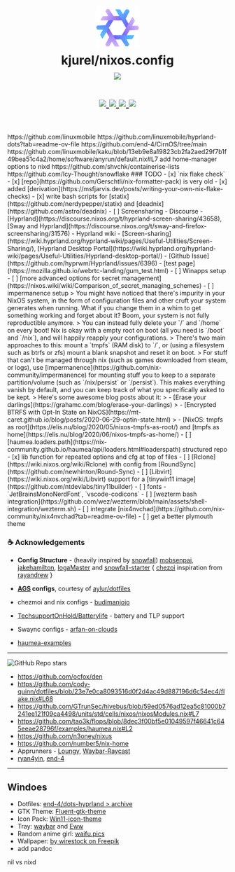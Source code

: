 <h1 align="center">
   <img src="./.github/assets/nixos-logo.png  " width="100px" /> 
   <br>
      kjurel/nixos.config
   <br>
      <img src="https://raw.githubusercontent.com/catppuccin/catppuccin/main/assets/palette/macchiato.png" width="600px" /> <br>
   <div align="center">

   <div align="center">
      <p></p>
      <div align="center">
         <a href="https://github.com/kjurel/nixos.config/stargazers">
            <img src="https://img.shields.io/github/stars/kjurel/nixos.config?color=F5BDE6&labelColor=303446&style=for-the-badge&logo=starship&logoColor=F5BDE6">
         </a>
         <a href="https://github.com/kjurel/nixos.config/">
            <img src="https://img.shields.io/github/repo-size/kjurel/nixos.config?color=C6A0F6&labelColor=303446&style=for-the-badge&logo=github&logoColor=C6A0F6">
         </a>
         <a = href="https://nixos.org">
            <img src="https://img.shields.io/badge/NixOS-unstable-blue.svg?style=for-the-badge&labelColor=303446&logo=NixOS&logoColor=white&color=91D7E3">
         </a>
         <a href="https://github.com/kjurel/nixos.config/blob/main/LICENSE">
            <img src="https://img.shields.io/static/v1.svg?style=for-the-badge&label=License&message=MIT&colorA=313244&colorB=F5A97F&logo=unlicense&logoColor=F5A97F&"/>
         </a>
      </div>
      <br>
   </div>
</h1>
https://github.com/linuxmobile
https://github.com/linuxmobile/hyprland-dots?tab=readme-ov-file
https://github.com/end-4/CirnOS/tree/main
https://github.com/linuxmobile/kaku/blob/13eb9e8a19823cb2fa2aed29f7b1f49bea51c4a2/home/software/anyrun/default.nix#L7
add home-manager options to nixd
https://github.com/shvchk/containerise-lists
<!--### Gallery-->
<!---->
<!--<p align="center">-->
<!--   <img src="./.github/assets/screenshots/sakura-desktop.png" /> <br>-->
<!--   Screenshots last updated <b>2024-09-04</b>-->
<!--</p>-->
<!---->
https://github.com/Icy-Thought/snowflake
### TODO
- [x] `nix flake check` 
    - [x] [repo](https://github.com/Gerschtli/nix-formatter-pack) is very old
    - [x] added [derivation](https://msfjarvis.dev/posts/writing-your-own-nix-flake-checks)
    - [x] write bash scripts for [statix](https://github.com/nerdypepper/statix) and [deadnix](https://github.com/astro/deadnix)
- [ ] Screensharing
    - Discourse - [Hyprland](https://discourse.nixos.org/t/hyprland-screen-sharing/43658), [Sway and Hyprland](https://discourse.nixos.org/t/sway-and-firefox-screensharing/31576)
    - Hyprland wiki - [Screen-sharing](https://wiki.hyprland.org/hyprland-wiki/pages/Useful-Utilities/Screen-Sharing/), [Hyprland Desktop Portal](https://wiki.hyprland.org/hyprland-wiki/pages/Useful-Utilities/Hyprland-desktop-portal/)
    - [Github Issue](https://github.com/hyprwm/Hyprland/issues/6396)
    - [test page](https://mozilla.github.io/webrtc-landing/gum_test.html)
- [ ] Winapps setup
- [ ] [more advanced options for secret management](https://nixos.wiki/wiki/Comparison_of_secret_managing_schemes)
- [ ] impermanence setup
> You might have noticed that there's impurity in your NixOS system, in the form of configuration files and other cruft your system generates when running. What if you change them in a whim to get something working and forget about it? Boom, your system is not fully reproductible anymore.
> You can instead fully delete your `/` and `/home` on every boot! Nix is okay with a empty root on boot (all you need is `/boot` and `/nix`), and will happily reapply your configurations.
> There's two main approaches to this: mount a `tmpfs` (RAM disk) to `/`, or (using a filesystem such as btrfs or zfs) mount a blank snapshot and reset it on boot.
> For stuff that can't be managed through nix (such as games downloaded from steam, or logs), use [impermanence](https://github.com/nix-community/impermanence) for mounting stuff you to keep to a separate partition/volume (such as `/nix/persist` or `/persist`). This makes everything vanish by default, and you can keep track of what you specifically asked to be kept.
> Here's some awesome blog posts about it:
> - [Erase your darlings](https://grahamc.com/blog/erase-your-darlings)
> - [Encrypted BTRFS with Opt-In State on NixOS](https://mt-caret.github.io/blog/posts/2020-06-29-optin-state.html)
> - [NixOS: tmpfs as root](https://elis.nu/blog/2020/05/nixos-tmpfs-as-root/) and [tmpfs as home](https://elis.nu/blog/2020/06/nixos-tmpfs-as-home/)
- [ ] [haumea.loaders.path](https://nix-community.github.io/haumea/api/loaders.html#loaderspath) structured repo 
    - [x] lib function for repeated options and cfg at top of files
- [ ] [Rclone](https://wiki.nixos.org/wiki/Rclone) with config from [RoundSync](https://github.com/newhinton/Round-Sync)
- [ ] [Libvirt](https://wiki.nixos.org/wiki/Libvirt) support for a [tinywin11 image](https://github.com/ntdevlabs/tiny11builder)
- [ ] fonts - `JetBrainsMonoNerdFont`, `vscode-codicons`
- [ ] [wezterm bash integration](https://github.com/wez/wezterm/blob/main/assets/shell-integration/wezterm.sh)
- [ ] integrate [nix4nvchad](https://github.com/nix-community/nix4nvchad?tab=readme-ov-file)
- [ ] get a better plymouth theme


### ☕  Acknowledgements
 - **Config Structure** - (heavily inspired by [snowfall](https://github.com/snowfallorg/lib)) [mobsenpai](https://github.com/mobsenpai/hana), [jakehamilton](https://github.com/jakehamilton/config), [IogaMaster](https://github.com/IogaMaster/dotfiles) and [snowfall-starter](https://github.com/IogaMaster/snowfall-starter) { [chezoi](https://www.chezmoi.io/) inspiration from [rayandrew](https://github.com/rayandrew/dotfiles) } 
 - **[AGS](https://aylur.github.io/ags-docs/) configs**, courtesy of [aylur/dotfiles](https://github.com/aylur/dotfiles)
 - chezmoi and nix configs - [budimanjojo](https://github.com/budimanjojo/nix-config)
 - [TechsupportOnHold/Batterylife](https://github.com/TechsupportOnHold/Batterylife/blob/main/laptop.nix) - battery and TLP support
 -  Swaync configs - [arfan-on-clouds](https://github.com/arfan-on-clouds/hyprclouds/blob/main/README.md)

 - [haumea-examples](https://primamateria.github.io/blog/haumea-cheatsheet/)

 ---
![GitHub Repo stars](https://img.shields.io/github/stars/TahlonBrahic/nix-config?style=social&logo=github&label=TahlonBrahic%2Fnix-config&link=https%3A%2F%2Fgithub.com%2FTahlonBrahic%2Fnix-config)
- https://github.com/ocfox/den
- https://github.com/cody-quinn/dotfiles/blob/23e7e0ca8093516d0f2d4ac49d887196d6c54ec4/flake.nix#L68
- https://github.com/GTrunSec/hivebus/blob/59ed0576ad12ea5c81000b7241ee121f09ca4498/units/std/cells/nixos/nixosModules.nix#L7
- https://github.com/tao3k/flops/blob/8dec3f00bf5e01049597f46641c645eeae28796f/examples/haumea.nix#L2
- https://github.com/n3oney/nixus
- https://github.com/number5/nix-home
- Apprunners - [Loungy](https://github.com/MatthiasGrandl/loungy), [Waybar-Raycast](https://gist.github.com/veloii/033300e532c43e3cdbd25a145bae2c66)
- [ryan4yin](https://github.com/ryan4yin/nix-config), [end-4](https://github.com/end-4/dots-hyprland)

---
## Windoes
- Dotfiles: [end-4/dots-hyprland > archive](https://github.com/end-4/dots-hyprland/tree/archive)
- GTK Theme: [Fluent-gtk-theme](https://github.com/vinceliuice/Fluent-gtk-theme)
- Icon Pack: [Win11-icon-theme](https://github.com/yeyushengfan258/Win11-icon-theme)
- Tray: [waybar](https://github.com/Alexays/Waybar/) and [Eww](https://github.com/elkowar/eww/tree/master)
- Random anime girl: [waifu.pics](https://waifu.pics/docs)
- Wallpaper: [by wirestock on Freepik](https://www.freepik.com/free-photo/cool-geometric-triangular-figure-neon-laser-light-great-backgrounds-wallpapers_9851510.htm)
- add pandoc

nil vs nixd
